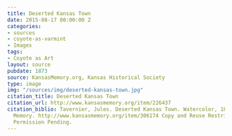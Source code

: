 ```yaml
---
title: Deserted Kansas Town
date: 2015-08-17 00:00:00 Z
categories:
- sources
- coyote-as-varmint
- Images
tags:
- Coyote as Art
layout: source
pubdate: 1873
source: KansasMemory.org, Kansas Historical Society
type: image
img: "/sources/img/deserted-kansas-town.jpg"
citation_title: Deserted Kansas Town
citation_url: http://www.kansasmemory.org/item/226437
citation_biblio: Tavernier, Jules. Deserted Kansas Town. Watercolor, 1873. Kansas
  Memory. http://www.kansasmemory.org/item/306174 Copy and Reuse Restrictions Apply.
  Permission Pending.
---
```


